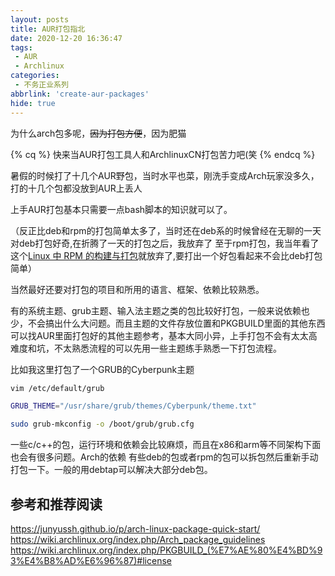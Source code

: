 ```yaml
---
layout: posts
title: AUR打包指北
date: 2020-12-20 16:36:47
tags:
 - AUR
 - Archlinux
categories:
 - 不务正业系列
abbrlink: 'create-aur-packages'
hide: true
---
```

为什么arch包多呢，~~因为打包方便~~，因为肥猫
<!-- more -->

{% cq %}
快来当AUR打包工具人和ArchlinuxCN打包苦力吧(笑
{% endcq %}

暑假的时候打了十几个AUR野包，当时水平也菜，刚洗手变成Arch玩家没多久，打的十几个包都没放到AUR上丢人

上手AUR打包基本只需要一点bash脚本的知识就可以了。

（反正比deb和rpm的打包简单太多了，当时还在deb系的时候曾经在无聊的一天对deb打包好奇,在折腾了一天的打包之后，我放弃了
至于rpm打包，我当年看了这个[Linux 中 RPM 的构建与打包](https://developer.ibm.com/zh/articles/l-lo-rpm-build-package/)就放弃了,要打出一个好包看起来不会比deb打包简单）

当然最好还要对打包的项目和所用的语言、框架、依赖比较熟悉。

有的系统主题、grub主题、输入法主题之类的包比较好打包，一般来说依赖也少，不会搞出什么大问题。而且主题的文件存放位置和PKGBUILD里面的其他东西可以找AUR里面打包好的其他主题参考，基本大同小异，上手打包不会有太太高难度和坑，不太熟悉流程的可以先用一些主题练手熟悉一下打包流程。

比如我这里打包了一个GRUB的Cyberpunk主题

```bash
vim /etc/default/grub
```

```bash
GRUB_THEME="/usr/share/grub/themes/Cyberpunk/theme.txt"
```

```bash
sudo grub-mkconfig -o /boot/grub/grub.cfg
```

一些c/c++的包，运行环境和依赖会比较麻烦，而且在x86和arm等不同架构下面也会有很多问题。Arch的依赖
有些deb的包或者rpm的包可以拆包然后重新手动打包一下。一般的用debtap可以解决大部分deb包。


## 参考和推荐阅读

https://junyussh.github.io/p/arch-linux-package-quick-start/
https://wiki.archlinux.org/index.php/Arch_package_guidelines
https://wiki.archlinux.org/index.php/PKGBUILD_(%E7%AE%80%E4%BD%93%E4%B8%AD%E6%96%87)#license